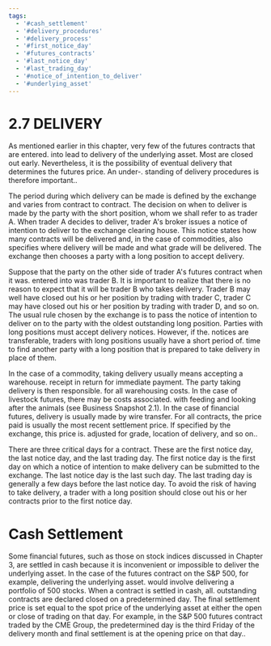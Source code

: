 ```yaml
---
tags:
  - '#cash_settlement'
  - '#delivery_procedures'
  - '#delivery_process'
  - '#first_notice_day'
  - '#futures_contracts'
  - '#last_notice_day'
  - '#last_trading_day'
  - '#notice_of_intention_to_deliver'
  - '#underlying_asset'
---
```

# 2.7 DELIVERY  

As mentioned earlier in this chapter, very few of the futures contracts that are entered. into lead to delivery of the underlying asset. Most are closed out early. Nevertheless, it is the possibility of eventual delivery that determines the futures price. An under-. standing of delivery procedures is therefore important..  

The period during which delivery can be made is defined by the exchange and varies from contract to contract. The decision on when to deliver is made by the party with the short position, whom we shall refer to as trader A. When trader A decides to deliver, trader A's broker issues a notice of intention to deliver to the exchange clearing house. This notice states how many contracts will be delivered and, in the case of commodities, also specifies where delivery will be made and what grade will be delivered. The exchange then chooses a party with a long position to accept delivery.  

Suppose that the party on the other side of trader A's futures contract when it was. entered into was trader B. It is important to realize that there is no reason to expect that it will be trader B who takes delivery. Trader B may well have closed out his or her position by trading with trader C, trader C may have closed out his or her position by trading with trader D, and so on. The usual rule chosen by the exchange is to pass the notice of intention to deliver on to the party with the oldest outstanding long position. Parties with long positions must accept delivery notices. However, if the. notices are transferable, traders with long positions usually have a short period of. time to find another party with a long position that is prepared to take delivery in place of them.  

In the case of a commodity, taking delivery usually means accepting a warehouse. receipt in return for immediate payment. The party taking delivery is then responsible. for all warehousing costs. In the case of livestock futures, there may be costs associated. with feeding and looking after the animals (see Business Snapshot 2.1). In the case of financial futures, delivery is usually made by wire transfer. For all contracts, the price paid is usually the most recent settlement price. If specified by the exchange, this price is. adjusted for grade, location of delivery, and so on..  

There are three critical days for a contract. These are the first notice day, the last notice day, and the last trading day. The first notice day is the first day on which a notice of intention to make delivery can be submitted to the exchange. The last notice day is the last such day. The last trading day is generally a few days before the last notice day. To avoid the risk of having to take delivery, a trader with a long position should close out his or her contracts prior to the first notice day.  

# Cash Settlement  

Some financial futures, such as those on stock indices discussed in Chapter 3, are settled in cash because it is inconvenient or impossible to deliver the underlying asset. In the case of the futures contract on the S&P 500, for example, delivering the underlying asset. would involve delivering a portfolio of 500 stocks. When a contract is settled in cash, all. outstanding contracts are declared closed on a predetermined day. The final settlement price is set equal to the spot price of the underlying asset at either the open or close of trading on that day. For example, in the S&P 500 futures contract traded by the CME Group, the predetermined day is the third Friday of the delivery month and final settlement is at the opening price on that day..  
